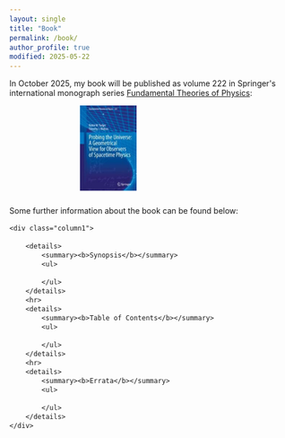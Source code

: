 ```yaml
---
layout: single
title: "Book"
permalink: /book/
author_profile: true
modified: 2025-05-22
---
```


<style>
.toc--style {
    margin: 0em 0em;
    padding: 0.2em;
    color: #fff;
    text-indent: initial;
    background-color: rgb(5,127,176);
    border-radius: 16px;
    box-shadow: 0 1px 1px rgba(59,156,186,0.25);
}
	
.center {
  margin: auto;
  width: 50%;
  border: 0px;
  padding: 0px;
  margin-bottom: 10px;
  padding-bottom: 10px;
}

ol li {
  padding: 10px;
}

.column1 {
	float: left;
	width: 70%;
	padding-right: 1em;
	vertical-align: bottom;
}

.column2 {
	float:left;
	width: 30%;
	padding-left: 0.5em;
	vertical-align: bottom;
}

.column img {
	margin-top: 14px;
}
 
.row:after {
	content: "";
	display: table;
	clear: both;
	padding-top: 10px;
	margin-top: 10px;
}

.inner {
  width: 90%;
  margin: 0 auto;
}

.pclose {
	margin-left: 0px;
	padding-left: 0px;
	margin-top: 2px;
	padding-top: 2px;
	margin-bottom: 10px;
	padding-bottom: 10px;
	font-size:70%;
}
	
</style>

In October 2025, my book will be published as volume 222 in Springer's international monograph series <a href="https://www.springer.com/series/6001">Fundamental Theories of Physics</a>:

<div class="center">
	<a href="https://link.springer.com/book/9783031964510">
		<img src="/images/book_cover.jpeg" alt="Book Cover for Probing the Universe: A Geometrical View for Observers of Spacetime Physics by Tucker and Walton" style="width:40%;"/>
	</a>
</div>

<div class="row">
	<p>
	Some further information about the book can be found below:
	</p>
	
	<div class="column1">

		<details>
			<summary><b>Synopsis</b></summary>
			<ul>
				
			</ul>
		</details>
		<hr>
  		<details>
			<summary><b>Table of Contents</b></summary>
			<ul>
				
			</ul>
		</details>
  		<hr>
  		<details>
			<summary><b>Errata</b></summary>
			<ul>
				
			</ul>
		</details>
  	</div>
</div>



